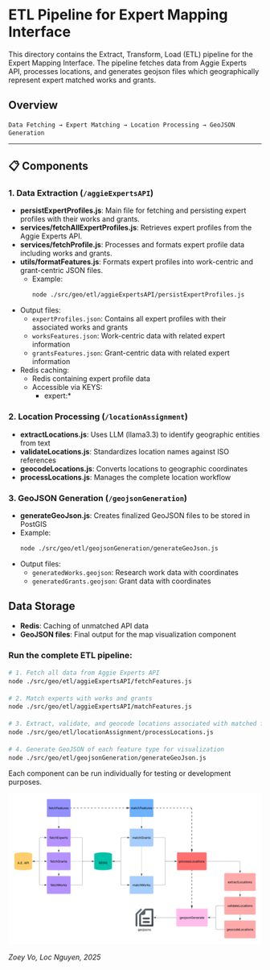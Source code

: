 # ETL Pipeline for Expert Mapping Interface

This directory contains the Extract, Transform, Load (ETL) pipeline for the Expert Mapping Interface. The pipeline fetches data from Aggie Experts API, processes locations, and generates geojson files which geographically represent expert matched works and grants.

## Overview

```
Data Fetching → Expert Matching → Location Processing → GeoJSON Generation 
```

---

## 📋 Components

### 1. Data Extraction (`/aggieExpertsAPI`)

- **persistExpertProfiles.js**: Main file for fetching and persisting expert profiles with their works and grants.
- **services/fetchAllExpertProfiles.js**: Retrieves expert profiles from the Aggie Experts API.
- **services/fetchProfile.js**: Processes and formats expert profile data including works and grants.
- **utils/formatFeatures.js**: Formats expert profiles into work-centric and grant-centric JSON files.
  - Example:
    ```bash
    node ./src/geo/etl/aggieExpertsAPI/persistExpertProfiles.js
    ```
- Output files:
  - `expertProfiles.json`: Contains all expert profiles with their associated works and grants
  - `worksFeatures.json`: Work-centric data with related expert information
  - `grantsFeatures.json`: Grant-centric data with related expert information
- Redis caching:
  - Redis containing expert profile data
  - Accessible via KEYS:
    - expert:*

### 2. Location Processing (`/locationAssignment`)

- **extractLocations.js**: Uses LLM (llama3.3) to identify geographic entities from text
- **validateLocations.js**: Standardizes location names against ISO references
- **geocodeLocations.js**: Converts locations to geographic coordinates
- **processLocations.js**: Manages the complete location workflow

### 3. GeoJSON Generation (`/geojsonGeneration`)

- **generateGeoJson.js**: Creates finalized GeoJSON files to be stored in PostGIS
- Example:
    ```bash
    node ./src/geo/etl/geojsonGeneration/generateGeoJson.js
    ```
- Output files:
  - `generatedWorks.geojson`:  Research work data with coordinates
  - `generatedGrants.geojson`: Grant data with coordinates

## Data Storage

- **Redis**: Caching of unmatched API data
- **GeoJSON files**: Final output for the map visualization component

### Run the complete ETL pipeline:

```bash
# 1. Fetch all data from Aggie Experts API
node ./src/geo/etl/aggieExpertsAPI/fetchFeatures.js

# 2. Match experts with works and grants
node ./src/geo/etl/aggieExpertsAPI/matchFeatures.js

# 3. Extract, validate, and geocode locations associated with matched features
node ./src/geo/etl/locationAssignment/processLocations.js

# 4. Generate GeoJSON of each feature type for visualization
node ./src/geo/etl/geojsonGeneration/generateGeoJson.js
```

Each component can be run individually for testing or development purposes.

![ETL Pipeline Diagram](../../assets/etl.png)

*Zoey Vo, Loc Nguyen, 2025*
